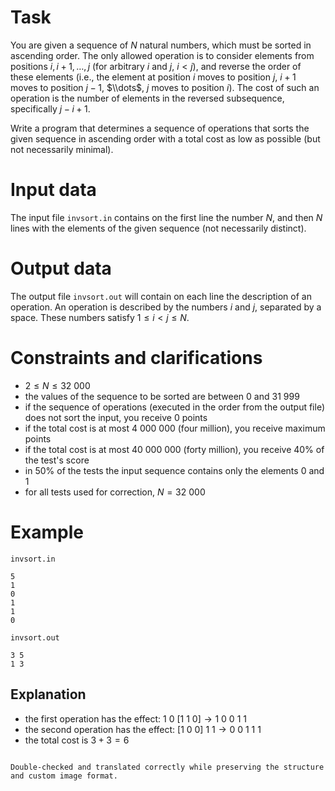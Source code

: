 
# Task

You are given a sequence of $N$ natural numbers, which must be sorted in ascending order. The only allowed operation is to consider elements from positions $i, i+1, \dots, j$ (for arbitrary $i$ and $j$, $i<j$), and reverse the order of these elements (i.e., the element at position $i$ moves to position $j$, $i+1$ moves to position $j-1$, $\\dots$, $j$ moves to position $i$). The cost of such an operation is the number of elements in the reversed subsequence, specifically $j-i+1$.

Write a program that determines a sequence of operations that sorts the given sequence in ascending order with a total cost as low as possible (but not necessarily minimal).

# Input data

The input file `invsort.in` contains on the first line the number $N$, and then $N$ lines with the elements of the given sequence (not necessarily distinct).

# Output data

The output file `invsort.out` will contain on each line the description of an operation. An operation is described by the numbers $i$ and $j$, separated by a space. These numbers satisfy $1 \leq i < j \leq N$.

# Constraints and clarifications

* $2 \leq N \leq 32 \ 000$
* the values of the sequence to be sorted are between $0$ and $31 \ 999$
* if the sequence of operations (executed in the order from the output file) does not sort the input, you receive $0$ points
* if the total cost is at most $4 \ 000 \ 000$ (four million), you receive maximum points
* if the total cost is at most $40 \ 000 \ 000$ (forty million), you receive $40\%$ of the test's score
* in $50\%$ of the tests the input sequence contains only the elements $0$ and $1$
* for all tests used for correction, $N = 32 \ 000$

# Example

`invsort.in`
```
5
1
0
1
1
0
```

`invsort.out`
```
3 5
1 3
```

## Explanation

* the first operation has the effect: $1 \ 0 \ [1 \ 1 \ 0] \rightarrow 1 \ 0 \ 0 \ 1 \ 1$
* the second operation has the effect: $[1 \ 0 \ 0] \ 1 \ 1 \rightarrow 0 \ 0 \ 1 \ 1 \ 1$
* the total cost is $3 + 3 = 6$
```

Double-checked and translated correctly while preserving the structure and custom image format.
